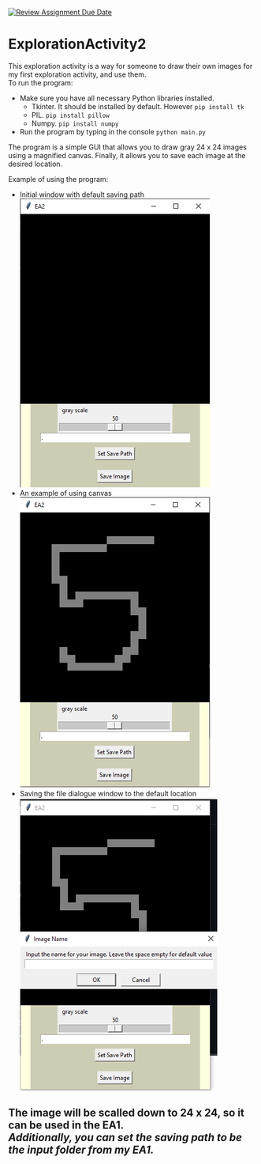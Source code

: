 [![Review Assignment Due Date](https://classroom.github.com/assets/deadline-readme-button-24ddc0f5d75046c5622901739e7c5dd533143b0c8e959d652212380cedb1ea36.svg)](https://classroom.github.com/a/kCrKdl4V)
# ExplorationActivity2
This exploration activity is a way for someone to draw their own images for<br>
my first exploration activity, and use them.<br>
To run the program:
* Make sure you have all necessary Python libraries installed.
    * Tkinter. It should be installed by default. However `pip install tk`
    * PIL. `pip install pillow`
    * Numpy. `pip install numpy`
* Run the program by typing in the console `python main.py`

The program is a simple GUI that allows you to draw gray 24 x 24 images<br>
using a magnified canvas. Finally, it allows you to save each image at the desired location.

Example of using the program:<br>
* Initial window with default saving path
![Initial window](imgs/initial_window.png)
* An example of using canvas
![Weird five](imgs/five.png)
* Saving the file dialogue window to the default location
![Save current image](imgs/save_window.png)

**The image will be scalled down to 24 x 24, so it can be used in the EA1.**<br>
***Additionally, you can set the saving path to be the input folder from my EA1.***
---
